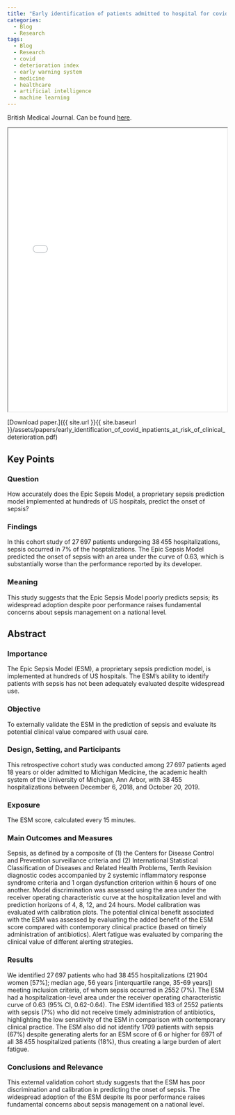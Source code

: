 ```yaml
---
title: "Early identification of patients admitted to hospital for covid-19 at risk of clinical deterioration: model development and multisite external validation study"
categories:
  - Blog
  - Research
tags:
  - Blog
  - Research
  - covid
  - deterioration index
  - early warning system
  - medicine
  - healthcare
  - artificial intelligence
  - machine learning
---
```


British Medical Journal. Can be found [here](https://doi.org/10.1136/bmj-2021-068576).


<iframe src="{{ site.url }}{{ site.baseurl }}/assets/papers/early_identification_of_covid_inpatients_at_risk_of_clinical_deterioration.pdf" 
    style="aspect-ratio: 8.5 / 11;"
    width="100%" 
>
</iframe>

[Download paper.]({{ site.url }}{{ site.baseurl }}/assets/papers/early_identification_of_covid_inpatients_at_risk_of_clinical_deterioration.pdf)

## Key Points
### Question
How accurately does the Epic Sepsis Model, a proprietary sepsis prediction model implemented at hundreds of US hospitals, predict the onset of sepsis?

### Findings
In this cohort study of 27 697 patients undergoing 38 455 hospitalizations, sepsis occurred in 7% of the hosptalizations. The Epic Sepsis Model predicted the onset of sepsis with an area under the curve of 0.63, which is substantially worse than the performance reported by its developer.

### Meaning
This study suggests that the Epic Sepsis Model poorly predicts sepsis; its widespread adoption despite poor performance raises fundamental concerns about sepsis management on a national level.

## Abstract
### Importance
The Epic Sepsis Model (ESM), a proprietary sepsis prediction model, is implemented at hundreds of US hospitals. The ESM’s ability to identify patients with sepsis has not been adequately evaluated despite widespread use.

### Objective
To externally validate the ESM in the prediction of sepsis and evaluate its potential clinical value compared with usual care.

### Design, Setting, and Participants
This retrospective cohort study was conducted among 27 697 patients aged 18 years or older admitted to Michigan Medicine, the academic health system of the University of Michigan, Ann Arbor, with 38 455 hospitalizations between December 6, 2018, and October 20, 2019.

### Exposure
The ESM score, calculated every 15 minutes.

### Main Outcomes and Measures
Sepsis, as defined by a composite of (1) the Centers for Disease Control and Prevention surveillance criteria and (2) International Statistical Classification of Diseases and Related Health Problems, Tenth Revision diagnostic codes accompanied by 2 systemic inflammatory response syndrome criteria and 1 organ dysfunction criterion within 6 hours of one another. Model discrimination was assessed using the area under the receiver operating characteristic curve at the hospitalization level and with prediction horizons of 4, 8, 12, and 24 hours. Model calibration was evaluated with calibration plots. The potential clinical benefit associated with the ESM was assessed by evaluating the added benefit of the ESM score compared with contemporary clinical practice (based on timely administration of antibiotics). Alert fatigue was evaluated by comparing the clinical value of different alerting strategies.

### Results
We identified 27 697 patients who had 38 455 hospitalizations (21 904 women [57%]; median age, 56 years [interquartile range, 35-69 years]) meeting inclusion criteria, of whom sepsis occurred in 2552 (7%). The ESM had a hospitalization-level area under the receiver operating characteristic curve of 0.63 (95% CI, 0.62-0.64). The ESM identified 183 of 2552 patients with sepsis (7%) who did not receive timely administration of antibiotics, highlighting the low sensitivity of the ESM in comparison with contemporary clinical practice. The ESM also did not identify 1709 patients with sepsis (67%) despite generating alerts for an ESM score of 6 or higher for 6971 of all 38 455 hospitalized patients (18%), thus creating a large burden of alert fatigue.

### Conclusions and Relevance
This external validation cohort study suggests that the ESM has poor discrimination and calibration in predicting the onset of sepsis. The widespread adoption of the ESM despite its poor performance raises fundamental concerns about sepsis management on a national level.
